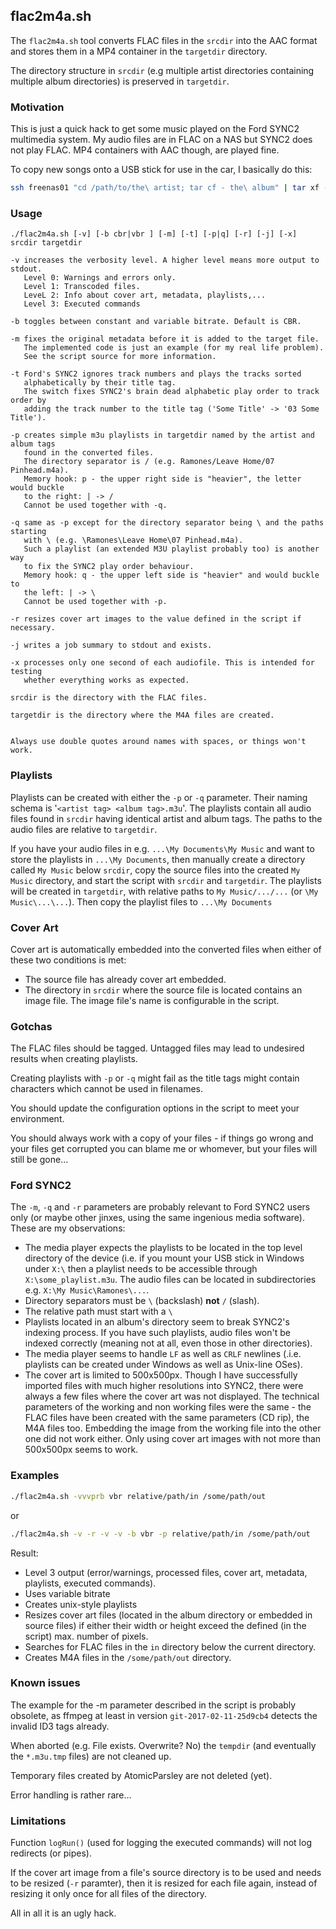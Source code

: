## flac2m4a.sh

The `flac2m4a.sh` tool converts FLAC files in the `srcdir` into the AAC format
and stores them in a MP4 container in the `targetdir` directory.

The directory structure in `srcdir` (e.g multiple artist directories
containing multiple album directories) is preserved in `targetdir`.

### Motivation

This is just a quick hack to get some music played on the Ford SYNC2 multimedia system.
My audio files are in FLAC on a NAS but SYNC2 does not play FLAC. MP4 containers
with AAC though, are played fine.

To copy new songs onto a USB stick for use in the car, I basically do this:
```bash
ssh freenas01 "cd /path/to/the\ artist; tar cf - the\ album" | tar xf - -C /path/to/srcdir/MyMusic && /path/to/flac2m4a.sh -vrq /path/to/srcdir /path/to/usbstick
```

### Usage
```
./flac2m4a.sh [-v] [-b cbr|vbr ] [-m] [-t] [-p|q] [-r] [-j] [-x] srcdir targetdir

-v increases the verbosity level. A higher level means more output to stdout.
   Level 0: Warnings and errors only.
   Level 1: Transcoded files.
   LeveL 2: Info about cover art, metadata, playlists,...
   Level 3: Executed commands

-b toggles between constant and variable bitrate. Default is CBR.

-m fixes the original metadata before it is added to the target file.
   The implemented code is just an example (for my real life problem).
   See the script source for more information.

-t Ford's SYNC2 ignores track numbers and plays the tracks sorted
   alphabetically by their title tag.
   The switch fixes SYNC2's brain dead alphabetic play order to track order by
   adding the track number to the title tag ('Some Title' -> '03 Some Title').

-p creates simple m3u playlists in targetdir named by the artist and album tags
   found in the converted files.
   The directory separator is / (e.g. Ramones/Leave Home/07 Pinhead.m4a).
   Memory hook: p - the upper right side is "heavier", the letter would buckle
   to the right: | -> /
   Cannot be used together with -q.

-q same as -p except for the directory separator being \ and the paths starting
   with \ (e.g. \Ramones\Leave Home\07 Pinhead.m4a).
   Such a playlist (an extended M3U playlist probably too) is another way
   to fix the SYNC2 play order behaviour.
   Memory hook: q - the upper left side is "heavier" and would buckle to
   the left: | -> \
   Cannot be used together with -p.

-r resizes cover art images to the value defined in the script if necessary.

-j writes a job summary to stdout and exists.

-x processes only one second of each audiofile. This is intended for testing
   whether everything works as expected.

srcdir is the directory with the FLAC files.

targetdir is the directory where the M4A files are created.


Always use double quotes around names with spaces, or things won't work.
```

### Playlists
Playlists can be created with either the `-p` or `-q` parameter. Their naming
schema is '`<artist tag> <album tag>.m3u`'.
The playlists contain all audio files found in `srcdir` having identical
artist and album tags.
The paths to the audio files are relative to `targetdir`.

If you have your audio files in e.g. `...\My Documents\My Music` and want to
store the playlists in `...\My Documents`, then manually create a directory
called `My Music` below `srcdir`, copy the source files into the created
`My Music` directory, and start the script with `srcdir` and `targetdir`. The
playlists will be created in `targetdir`, with relative paths to
`My Music/.../...` (or `\My Music\...\...`).
Then copy the playlist files to `...\My Documents`


### Cover Art
Cover art is automatically embedded into the converted files when either of
these two conditions is met:

* The source file has already cover art embedded.
* The directory in `srcdir` where the source file is located contains an
  image file. The image file's name is configurable in the script.

### Gotchas
The FLAC files should be tagged. Untagged files may lead to undesired results
when creating playlists.

Creating playlists with `-p` or `-q` might fail as the title tags might contain
characters which cannot be used in filenames.

You should update the configuration options in the script to meet your environment.

You should always work with a copy of your files - if things go wrong and your
files get corrupted you can blame me or whomever, but your files will still be gone...

### Ford SYNC2
The `-m`, `-q` and `-r` parameters are probably relevant to Ford SYNC2 users
only (or maybe other jinxes, using the same ingenious media software).
These are my observations:

* The media player expects the playlists to be located in the top level
directory of the device (i.e. if you mount your USB stick in Windows under
`X:\` then a playlist needs to be accessible through `X:\some_playlist.m3u`.
The audio files can be located in subdirectories e.g. `X:\My Music\Ramones\...`.
* Directory separators must be `\` (backslash) **not** `/` (slash).
* The relative path must start with a `\`
* Playlists located in an album's directory seem to break SYNC2's indexing
process. If you have such playlists, audio files won't be indexed correctly
(meaning not at all, even those in other directories).
* The media player seems to handle `LF` as well as `CRLF` newlines (.i.e.
playlists can be created under Windows as well as Unix-line OSes).
* The cover art is limited to 500x500px. Though I have successfully
imported files with much higher resolutions into SYNC2, there were always a
few files where the cover art was not displayed. The technical parameters of
the working and non working files were the same - the FLAC files have been
created with the same parameters (CD rip), the M4A files too. Embedding the
image from the working file into the other one did not work either.
Only using cover art images with not more than 500x500px seems to work.

### Examples
```bash
./flac2m4a.sh -vvvprb vbr relative/path/in /some/path/out
```

or

```bash
./flac2m4a.sh -v -r -v -v -b vbr -p relative/path/in /some/path/out
```

Result:

* Level 3 output (error/warnings, processed files, cover art, metadata,
  playlists, executed commands).
* Uses variable bitrate
* Creates unix-style playlists
* Resizes cover art files (located in the album directory or embedded
  in source files) if either their width or height exceed the defined
  (in the script) max. number of pixels.
* Searches for FLAC files in the `in` directory below the current directory.
* Creates M4A files in the `/some/path/out` directory.

### Known issues
The example for the -m parameter described in the script is probably obsolete,
as ffmpeg at least in version `git-2017-02-11-25d9cb4` detects the invalid ID3
tags already.

When aborted (e.g. File exists. Overwrite? No) the `tempdir` (and eventually
the `*.m3u.tmp` files) are not cleaned up.

Temporary files created by AtomicParsley are not deleted (yet).

Error handling is rather rare...

### Limitations
Function `logRun()` (used for logging the executed commands) will not log
redirects (or pipes).

If the cover art image from a file's source directory is to be used and
needs to be resized (`-r` paramter), then it is resized for each file again,
instead of resizing it only once for all files of the directory.

All in all it is an ugly hack.
